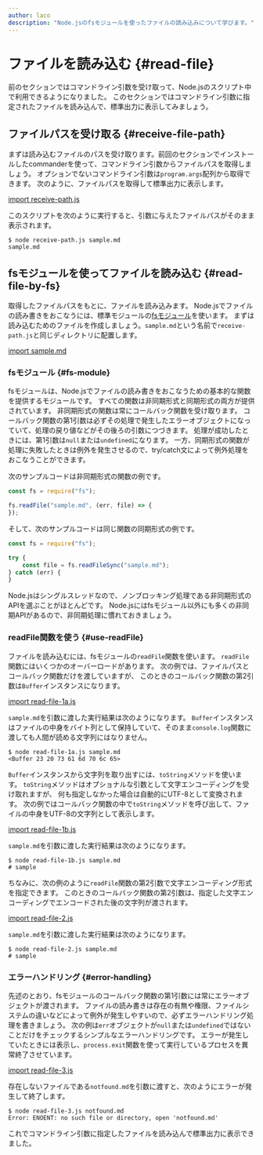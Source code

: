 ```yaml
---
author: laco 
description: "Node.jsのfsモジュールを使ったファイルの読み込みについて学びます。"
---
```


# ファイルを読み込む {#read-file}

前のセクションではコマンドライン引数を受け取って、Node.jsのスクリプト中で利用できるようになりました。
このセクションではコマンドライン引数に指定されたファイルを読み込んで、標準出力に表示してみましょう。

## ファイルパスを受け取る {#receive-file-path}

まずは読み込むファイルのパスを受け取ります。前回のセクションでインストールしたcommanderを使って、コマンドライン引数からファイルパスを取得しましょう。
オプションでないコマンドライン引数は`program.args`配列から取得できます。
次のように、ファイルパスを取得して標準出力に表示します。

[import receive-path.js](src/receive-path.js)

このスクリプトを次のように実行すると、引数に与えたファイルパスがそのまま表示されます。

```shell-session
$ node receive-path.js sample.md
sample.md
```

## fsモジュールを使ってファイルを読み込む {#read-file-by-fs}

取得したファイルパスをもとに、ファイルを読み込みます。
Node.jsでファイルの読み書きをおこなうには、標準モジュールの[fsモジュール][]を使います。
まずは読み込むためのファイルを作成しましょう。`sample.md`という名前で`receive-path.js`と同じディレクトリに配置します。

[import sample.md](src/sample.md)

### fsモジュール {#fs-module}

fsモジュールは、Node.jsでファイルの読み書きをおこなうための基本的な関数を提供するモジュールです。
すべての関数は非同期形式と同期形式の両方が提供されています。
非同期形式の関数は常にコールバック関数を受け取ります。 
コールバック関数の第1引数は必ずその処理で発生したエラーオブジェクトになっていて、処理の戻り値などがその後ろの引数につづきます。
処理が成功したときには、第1引数は`null`または`undefined`になります。
一方、同期形式の関数が処理に失敗したときは例外を発生させるので、try/catch文によって例外処理をおこなうことができます。

次のサンプルコードは非同期形式の関数の例です。

<!-- doctest:disable -->
```js
const fs = require("fs");

fs.readFile("sample.md", (err, file) => {
});
```

そして、次のサンプルコードは同じ関数の同期形式の例です。

<!-- doctest:disable -->
```js
const fs = require("fs");

try {
    const file = fs.readFileSync("sample.md");
} catch (err) { 
}
```

Node.jsはシングルスレッドなので、ノンブロッキング処理である非同期形式のAPIを選ぶことがほとんどです。
Node.jsにはfsモジュール以外にも多くの非同期APIがあるので、非同期処理に慣れておきましょう。

### readFile関数を使う {#use-readFile}

ファイルを読み込むには、fsモジュールの`readFile`関数を使います。
`readFile`関数にはいくつかのオーバーロードがあります。
次の例では、ファイルパスとコールバック関数だけを渡していますが、
このときのコールバック関数の第2引数は`Buffer`インスタンスになります。

[import read-file-1a.js](src/read-file-1a.js)

`sample.md`を引数に渡した実行結果は次のようになります。
`Buffer`インスタンスはファイルの中身をバイト列として保持していて、そのまま`console.log`関数に渡しても人間が読める文字列にはなりません。

```shell-session
$ node read-file-1a.js sample.md
<Buffer 23 20 73 61 6d 70 6c 65>
```

`Buffer`インスタンスから文字列を取り出すには、`toString`メソッドを使います。
`toString`メソッドはオプショナルな引数として文字エンコーディングを受け取れますが、
何も指定しなかった場合は自動的にUTF-8として変換されます。
次の例ではコールバック関数の中で`toString`メソッドを呼び出して、ファイルの中身をUTF-8の文字列として表示します。

[import read-file-1b.js](src/read-file-1b.js)

`sample.md`を引数に渡した実行結果は次のようになります。

```shell-session
$ node read-file-1b.js sample.md
# sample
```

ちなみに、次の例のように`readFile`関数の第2引数で文字エンコーディング形式を指定できます。
このときのコールバック関数の第2引数は、指定した文字エンコーディングでエンコードされた後の文字列が渡されます。

[import read-file-2.js](src/read-file-2.js)

`sample.md`を引数に渡した実行結果は次のようになります。

```shell-session
$ node read-file-2.js sample.md
# sample
```

### エラーハンドリング {#error-handling}

先述のとおり、fsモジュールのコールバック関数の第1引数には常にエラーオブジェクトが渡されます。
ファイルの読み書きは存在の有無や権限、ファイルシステムの違いなどによって例外が発生しやすいので、必ずエラーハンドリング処理を書きましょう。
次の例は`err`オブジェクトが`null`または`undefined`ではないことだけをチェックするシンプルなエラーハンドリングです。
エラーが発生していたときには表示し、`process.exit`関数を使って実行しているプロセスを異常終了させています。

[import read-file-3.js](src/read-file-3.js)

存在しないファイルである`notfound.md`を引数に渡すと、次のようにエラーが発生して終了します。

```shell-session
$ node read-file-3.js notfound.md
Error: ENOENT: no such file or directory, open 'notfound.md'
```

これでコマンドライン引数に指定したファイルを読み込んで標準出力に表示できました。

[fsモジュール]: https://nodejs.org/api/fs.html
[Buffer]: https://nodejs.org/api/buffer.html
